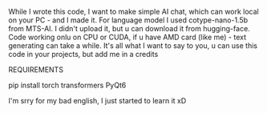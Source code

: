 While I wrote this code, I want to make simple AI chat, which can work local on your PC - and I made it. For language model I used
cotype-nano-1.5b from MTS-AI. I didn't upload it, but u can download it from hugging-face. Code working onlu on CPU or CUDA, if
u have AMD card (like me) - text generating can take a while. It's all what I want to say to you, u can use this code in your
projects, but add me in a credits

REQUIREMENTS

pip install torch transformers PyQt6



I'm srry for my bad english, I just started to learn it xD
